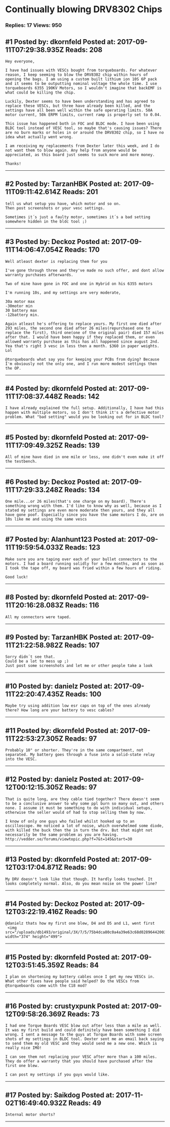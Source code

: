 # Continually blowing DRV8302 Chips

### Replies: 17 Views: 950

## \#1 Posted by: dkornfeld Posted at: 2017-09-11T07:29:38.935Z Reads: 208

```
Hey everyone, 

I have had issues with VESCs bought from torqueboards. For whatever reason, I keep seeming to blow the DRV8302 chip within hours of opening the bags. I am using a custom built lithium ion 10S 6P pack and it seems to be outputting nominal voltage the whole time. I use torqueboards 6355 190KV Motors, so I wouldn't imagine that backEMF is what could be killing the chip. 

Luckily, Dexter seems to have been understanding and has agreed to replace these VESCs, but three have already been killed, and the settings have all been well within the safe operating limits. 50A motor current, 50k ERPM limits, current ramp is properly set to 0.04. 

This issue has happened both in FOC and BLDC mode. I have been using BLDC tool instead of VESC tool, so maybe that's causing issues? There are no burn marks or holes in or around the DRV8302 chip, so I have no idea what actually went wrong. 

I am receiving my replacements from Dexter later this week, and I do not want them to blow again. Any help from anyone would be appreciated, as this board just seems to suck more and more money. 

Thanks!
```

---
## \#2 Posted by: TarzanHBK Posted at: 2017-09-11T09:11:42.614Z Reads: 201

```
tell us what setup you have, which motor and so on.
Then post screenshots or your vesc settings.

Sometimes it´s just a faulty motor, sometimes it´s a bad setting somewhere hidden in the bldc tool ;)
```

---
## \#3 Posted by: Deckoz Posted at: 2017-09-11T14:06:47.054Z Reads: 170

```
Well atleast dexter is replacing them for you

I've gone through three and they've made no such offer, and dont allow warranty purchases afterwards.

Two of mine have gone in FOC and one in Hybrid on his 6355 motors

I'm running 10s, and my settings are very moderate, 

30a motor max 
-30motor min
30 battery max
-12battery min.

Again atleast he's offering to replace yours. My first one died after 293 miles, the second one died after 26 miles(repurchased one to replace the first), third one(one of the original pair) died 157 miles after that. I would have been happy if they replaced them, or even allowed warranty purchase as this has all happened since august 2nd. Yea that's right 3 vesc in less then a month. $360 in paper weights. Lol

@torqueboards what say you for keeping your PCBs from dying? Because I'm obviously not the only one, and I run more modest settings then the OP.
```

---
## \#4 Posted by: dkornfeld Posted at: 2017-09-11T17:08:37.448Z Reads: 142

```
I have already explained the full setup. Additionally, I have had this happen with multiple motors, so I don't think it's a defective motor problem. What "bad setting" would you be looking out for in BLDC tool?
```

---
## \#5 Posted by: dkornfeld Posted at: 2017-09-11T17:09:49.325Z Reads: 139

```
All of mine have died in one mile or less, one didn't even make it off the testbench.
```

---
## \#6 Posted by: Deckoz Posted at: 2017-09-11T17:29:33.248Z Reads: 134

```
One mile...or 26 miles(that's one charge on my board). There's something wrong with them. I'd like to know why as well, because as I stated my settings are even more moderate then yours, and they all have gone poof. Especially since you have the same motors I do, are on 10s like me and using the same vescs
```

---
## \#7 Posted by: Alanhunt123 Posted at: 2017-09-11T19:59:54.033Z Reads: 123

```
Make sure you are taping over each of your bullet connectors to the motors. I had a board running solidly for a few months, and as soon as I took the tape off, my board was fried within a few hours of riding.

Good luck!
```

---
## \#8 Posted by: dkornfeld Posted at: 2017-09-11T20:16:28.083Z Reads: 116

```
All my connectors were taped.
```

---
## \#9 Posted by: TarzanHBK Posted at: 2017-09-11T21:22:58.982Z Reads: 107

```
Sorry didn´t see that.
Could be a lot to mess up ;)
Just post some screenshots and let me or other people take a look
```

---
## \#10 Posted by: danielz Posted at: 2017-09-11T22:20:47.435Z Reads: 100

```
Maybe try using addition low esr caps on top of the ones already there? How long are your battery to vesc cables?
```

---
## \#11 Posted by: dkornfeld Posted at: 2017-09-11T22:53:27.305Z Reads: 97

```
Probably 10" or shorter. They're in the same compartment, not separated. My battery goes through a fuse into a solid-state relay into the VESC.
```

---
## \#12 Posted by: danielz Posted at: 2017-09-12T00:12:15.305Z Reads: 97

```
That is quite long, are they cable tied together? There doesn't seem to be a conclusive answer to why some ppl burn so many out, and others none. I assume it must be something to do with individual setups, otherwise the seller would of had to stop selling them by now. 

I know of only one guys who failed whilst hooked up to an oscilloscope. He noticed a lot of noise, which overwhelmed some diode, with killed the buck then the in turn the drv. But that might not necessarily be the same problem as you are having.
http://vedder.se/forums/viewtopic.php?f=7&t=145&start=30
```

---
## \#13 Posted by: dkornfeld Posted at: 2017-09-12T03:17:04.871Z Reads: 90

```
My DRV doesn't look like that though. It hardly looks touched. It looks completely normal. Also, do you mean noise on the power line?
```

---
## \#14 Posted by: Deckoz Posted at: 2017-09-12T03:22:19.416Z Reads: 90

```
@danielz thats how my first one blew, D4 and D5 and L1, went first
 <img src="/uploads/db1493/original/3X/7/5/75b4dca80c0a4a39e63c68d02896442003ac02d7.jpg" width="374" height="499">
```

---
## \#15 Posted by: dkornfeld Posted at: 2017-09-12T03:51:45.359Z Reads: 84

```
I plan on shortening my battery cables once I get my new VESCs in. What other fixes have people said helped? Do the VESCs from @torqueboards come with the C18 mod?
```

---
## \#16 Posted by: crustyxpunk Posted at: 2017-09-12T09:58:26.369Z Reads: 73

```
I had one Torque Boards VESC blow out after less than a mile as well. It was my first build and could definitely have been something I did wrong. I sent a message to the guys at Torque Boards with some screen shots of my settings in BLDC tool. Dexter sent me an email back saying to send them my old VESC and they would send me a new one. Which is really nice IMO! 

I can see them not replacing your VESC after more than a 100 miles. They do offer a warranty that you should have purchased after the first one blew. 

I can post my settings if you guys would like.
```

---
## \#17 Posted by: Saikdog Posted at: 2017-11-02T16:49:40.932Z Reads: 49

```
Internal motor shorts?
```

---
